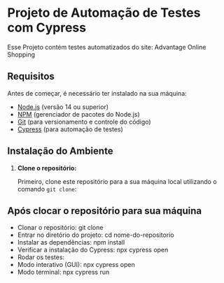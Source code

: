 # Projeto de Automação de Testes com Cypress

Esse Projeto contém testes automatizados do site: Advantage Online Shopping 

## Requisitos
Antes de começar, é necessário ter instalado na sua máquina:

- [Node.js](https://nodejs.org/) (versão 14 ou superior)
- [NPM](https://www.npmjs.com/) (gerenciador de pacotes do Node.js)
- [Git](https://git-scm.com/) (para versionamento e controle do código)
- [Cypress](https://www.cypress.io/) (para automação de testes)

## Instalação do Ambiente

1. **Clone o repositório:**

   Primeiro, clone este repositório para a sua máquina local utilizando o comando `git clone`:

## Após clocar o repositório para sua máquina 

- Clonar o repositório: git clone <URL-do-repositorio>
- Entrar no diretório do projeto: cd nome-do-repositorio
- Instalar as dependências: npm install
- Verificar a instalação do Cypress: npx cypress open
- Rodar os testes:
- Modo interativo (GUI): npx cypress open
- Modo terminal: npx cypress run
